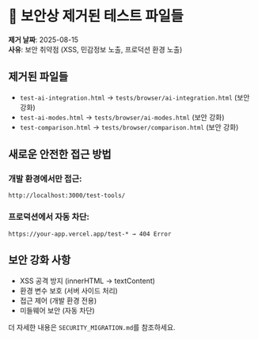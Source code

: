 # 🚨 보안상 제거된 테스트 파일들

**제거 날짜**: 2025-08-15  
**사유**: 보안 취약점 (XSS, 민감정보 노출, 프로덕션 환경 노출)

## 제거된 파일들

- `test-ai-integration.html` → `tests/browser/ai-integration.html` (보안 강화)
- `test-ai-modes.html` → `tests/browser/ai-modes.html` (보안 강화)
- `test-comparison.html` → `tests/browser/comparison.html` (보안 강화)

## 새로운 안전한 접근 방법

### 개발 환경에서만 접근:

```
http://localhost:3000/test-tools/
```

### 프로덕션에서 자동 차단:

```
https://your-app.vercel.app/test-* → 404 Error
```

## 보안 강화 사항

- XSS 공격 방지 (innerHTML → textContent)
- 환경 변수 보호 (서버 사이드 처리)
- 접근 제어 (개발 환경 전용)
- 미들웨어 보안 (자동 차단)

더 자세한 내용은 `SECURITY_MIGRATION.md`를 참조하세요.
